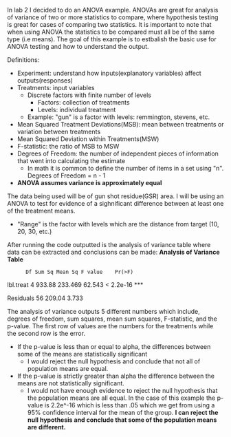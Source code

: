 In lab 2 I decided to do an ANOVA example.  ANOVAs are great for analysis of variance of two or more statistics to compare, where hypothesis testing is great for cases of comparing two statistics.  It is important to note that when using ANOVA the statistics to be compared must all be of the same type (i.e means).  The goal of this example is to estbalish the basic use for ANOVA testing and how to understand the output.

Definitions:
  - Experiment: understand how inputs(explanatory variables) affect outputs(responses)
  - Treatments: input variables
    - Discrete factors with finite number of levels
      - Factors: collection of treatments
      - Levels: individual treatment
     - Example: "gun" is a factor with levels: remmington, stevens, etc.
  - Mean Squared Treatment Deviations(MSB): mean between treatments or variation between treatments
  - Mean Squared Deviation within Treatments(MSW)
  - F-statistic: the ratio of MSB to MSW
  - Degrees of Freedom: the number of independent pieces of information that went into calculating the estimate
    - In math it is common to define the number of items in a set using "n".  Degrees of Freedom = n - 1
  - **ANOVA assumes variance is approximately equal**
<a/>

The data being used will be of gun shot residue(GSR) area.  I will be using an ANOVA to test for evidence of a sighnificant difference between at least one of the treatment means.
  - "Range" is the factor with levels which are the distance from target (10, 20, 30, etc.)

After running the code outputted is the analysis of variance table where data can be extracted and conclusions can be made:
**Analysis of Variance Table**

          Df Sum Sq Mean Sq F value    Pr(>F)    
lbl.treat  4 933.88 233.469  62.543 < 2.2e-16 ***

Residuals 56 209.04   3.733

The analysis of variance outputs 5 different numbers which include, degrees of freedom, sum squares, mean sum squares, F-statistic, and the p-value.  The first row of values are the numbers for the treatments while the second row is the error.  
  - If the p-value is less than or equal to alpha, the differences between some of the means are statistically significant 
      - I would reject the null hypothesis and conclude that not all of population means are equal.  
  - If the p-value is strictly greater than alpha the difference between the means are not statistically significant.
      - I would not have enough evidence to reject the null hypothesis that the population means are all equal.
In the case of this example the p-value is 2.2e^-16 which is less than .05 which we get from using a 95% confidence interval for the mean of the group.  **I can reject the null hypothesis and conclude that some of the population means are different.**
  
  
